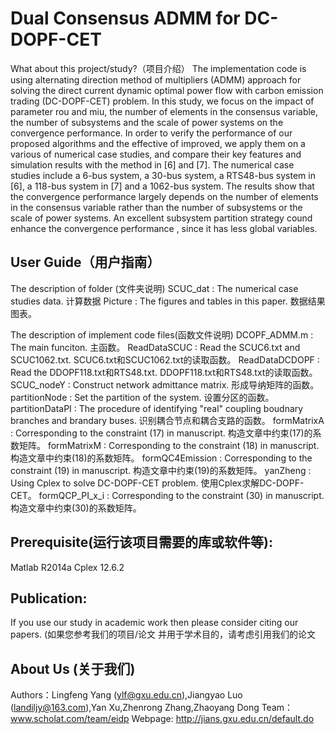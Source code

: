 ﻿Dual Consensus ADMM for DC-DOPF-CET
================
What about this project/study?（项目介绍）
The implementation code is using alternating direction method of multipliers (ADMM) approach for solving 
the direct current dynamic optimal power flow with carbon emission trading (DC-DOPF-CET) problem.
In this study, we focus on the impact of parameter rou and miu, the number of elements in the 
consensus variable, the number of subsystems and the scale of power systems on the convergence 
performance. In order to verify the performance of our proposed algorithms and the effective of improved,
we apply them on a various of numerical case studies, and compare their key features and simulation results
with the method in [6] and [7]. The numerical case studies include a 6-bus system, a 30-bus system, a RTS48-bus
system in [6], a 118-bus system in [7] and a 1062-bus system. The results show that the convergence performance
largely depends on the number of elements in the consensus variable rather than the number of subsystems or
the scale of power systems. An excellent subsystem partition strategy cound enhance the convergence performance
, since it has less global variables.



User Guide（用户指南）
-----------
The description of folder (文件夹说明)
SCUC_dat : The numerical case studies data. 计算数据 
Picture : The figures and tables in this paper. 数据结果图表。


The description of implement code files(函数文件说明)
DCOPF_ADMM.m : The main funciton.  主函数。
ReadDataSCUC :  Read the SCUC6.txt and SCUC1062.txt.  SCUC6.txt和SCUC1062.txt的读取函数。
ReadDataDCDOPF : Read the DDOPF118.txt和RTS48.txt.  DDOPF118.txt和RTS48.txt的读取函数。
SCUC_nodeY :  Construct network admittance matrix. 形成导纳矩阵的函数。
partitionNode :  Set the partition of the system. 设置分区的函数。
partitionDataPI :  The procedure of identifying "real" coupling boudnary branches and brandary buses. 识别耦合节点和耦合支路的函数。
formMatrixA :  Corresponding to the constraint (17) in manuscript. 构造文章中约束(17)的系数矩阵。
formMatrixM :  Corresponding to the constraint (18) in manuscript. 构造文章中约束(18)的系数矩阵。
formQC4Emission : Corresponding to the constraint (19) in manuscript.  构造文章中约束(19)的系数矩阵。
yanZheng :  Using Cplex to solve DC-DOPF-CET problem. 使用Cplex求解DC-DOPF-CET。
formQCP_PI_x_i : Corresponding to the constraint (30) in manuscript. 构造文章中约束(30)的系数矩阵。



Prerequisite(运行该项目需要的库或软件等):
-----------
Matlab R2014a
Cplex 12.6.2




Publication:
-----------
If you use our study in academic work then please consider citing our papers.
(如果您参考我们的项目/论文 并用于学术目的，请考虑引用我们的论文




About Us (关于我们)
-----------
Authors：Lingfeng Yang (ylf@gxu.edu.cn),Jiangyao Luo (landiljy@163.com),Yan Xu,Zhenrong Zhang,Zhaoyang Dong
Team：www.scholat.com/team/eidp
Webpage: http://jians.gxu.edu.cn/default.do